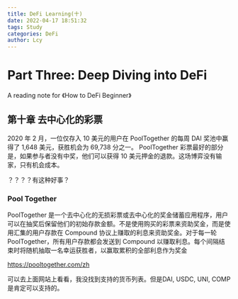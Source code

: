```yaml
---
title: DeFi Learning(十)
date: 2022-04-17 18:51:32
tags: Study
categories: DeFi
author: Lcy 
---
```


# Part Three: Deep Diving into DeFi

A reading note for 《How to DeFi Beginner》

## 第十章 去中心化的彩票

2020 年 2 月，一位仅存入 10 美元的用户在 PoolTogether 的每周 DAI 奖池中赢得了 1,648 美元，获胜机会为 69,738  分之一。 PoolTogether 彩票最好的部分是，如果参与者没有中奖，他们可以获得 10 美元押金的退款。这场博弈没有输家，只有机会成本。

？？？？有这种好事？

### Pool Together

PoolTogether  是一个去中心化的无损彩票或去中心化的奖金储蓄应用程序，用户可以在抽奖后保留他们的初始存款金额。不是使用购买的彩票来资助奖金，而是使用汇集的用户存款在  Compound 协议上赚取的利息来资助奖金。对于每一轮 PoolTogether，所有用户存款都会发送到 Compound  以赚取利息。每个间隔结束时将随机抽取一名幸运获胜者，以赢取累积的全部利息作为奖金

https://pooltogether.com/zh

可以去上面网站上看看，我没找到支持的货币列表。但是DAI, USDC, UNI,  COMP是肯定可以支持的。
